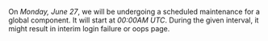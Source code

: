On *Monday, June 27*, we will be undergoing a scheduled maintenance for a global component. It will start at *00:00AM UTC*. During the given interval, it might result in interim login failure or oops page.
